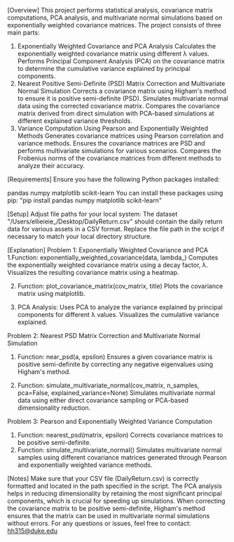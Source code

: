 [Overview]
This project performs statistical analysis, covariance matrix computations, PCA analysis, and multivariate normal simulations based on exponentially weighted covariance matrices. The project consists of three main parts:

1. Exponentially Weighted Covariance and PCA Analysis
Calculates the exponentially weighted covariance matrix using different λ values.
Performs Principal Component Analysis (PCA) on the covariance matrix to determine the cumulative variance explained by principal components.
2. Nearest Positive Semi-Definite (PSD) Matrix Correction and Multivariate Normal Simulation
Corrects a covariance matrix using Higham's method to ensure it is positive semi-definite (PSD).
Simulates multivariate normal data using the corrected covariance matrix.
Compares the covariance matrix derived from direct simulation with PCA-based simulations at different explained variance thresholds.
3. Variance Computation Using Pearson and Exponentially Weighted Methods
Generates covariance matrices using Pearson correlation and variance methods.
Ensures the covariance matrices are PSD and performs multivariate simulations for various scenarios.
Compares the Frobenius norms of the covariance matrices from different methods to analyze their accuracy.

[Requirements]
Ensure you have the following Python packages installed:

pandas
numpy
matplotlib
scikit-learn
You can install these packages using pip:
"pip install pandas numpy matplotlib scikit-learn"

[Setup]
Adjust file paths for your local system:
The dataset "/Users/ellieieie_/Desktop/DailyReturn.csv" should contain the daily return data for various assets in a CSV format.
Replace the file path in the script if necessary to match your local directory structure.

[Explanation]
Problem 1: Exponentially Weighted Covariance and PCA
1.Function: exponentially_weighted_covariance(data, lambda_)
Computes the exponentially weighted covariance matrix using a decay factor, λ.
Visualizes the resulting covariance matrix using a heatmap.

2. Function: plot_covariance_matrix(cov_matrix, title)
Plots the covariance matrix using matplotlib.

3. PCA Analysis:
Uses PCA to analyze the variance explained by principal components for different λ values.
Visualizes the cumulative variance explained.

Problem 2: Nearest PSD Matrix Correction and Multivariate Normal Simulation
1. Function: near_psd(a, epsilon)
Ensures a given covariance matrix is positive semi-definite by correcting any negative eigenvalues using Higham's method.

2. Function: simulate_multivariate_normal(cov_matrix, n_samples, pca=False, explained_variance=None)
Simulates multivariate normal data using either direct covariance sampling or PCA-based dimensionality reduction.

Problem 3: Pearson and Exponentially Weighted Variance Computation
1. Function: nearest_psd(matrix, epsilon)
Corrects covariance matrices to be positive semi-definite.
2. Function: simulate_multivariate_normal()
Simulates multivariate normal samples using different covariance matrices generated through Pearson and exponentially weighted variance methods.

[Notes]
Make sure that your CSV file (DailyReturn.csv) is correctly formatted and located in the path specified in the script.
The PCA analysis helps in reducing dimensionality by retaining the most significant principal components, which is crucial for speeding up simulations.
When correcting the covariance matrix to be positive semi-definite, Higham's method ensures that the matrix can be used in multivariate normal simulations without errors.
For any questions or issues, feel free to contact: hh315@duke.edu

